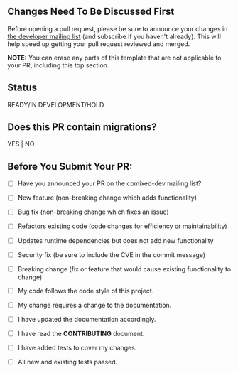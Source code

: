 ## Changes Need To Be Discussed First

Before opening a pull request, please be sure to announce your changes in [the
developer mailing list](https://www.freelists.org/list/comixed-dev) (and subscribe if you
haven't already). This will help speed up getting your pull request reviewed and merged.

**NOTE:** You can erase any parts of this template that are not applicable to your PR,
including this top section.

## Status
READY/IN DEVELOPMENT/HOLD

## Does this PR contain migrations?
YES | NO

## Before You Submit Your PR:
- [ ] Have you announced your PR on the comixed-dev mailing list?
- [ ] New feature (non-breaking change which adds functionality)
- [ ] Bug fix (non-breaking change which fixes an issue)
- [ ] Refactors existing code (code changes for efficiency or maintainability)
- [ ] Updates runtime dependencies but does not add new functionality
- [ ] Security fix (be sure to include the CVE in the commit message) 
- [ ] Breaking change (fix or feature that would cause existing functionality to change)
- [ ] My code follows the code style of this project.
- [ ] My change requires a change to the documentation.
- [ ] I have updated the documentation accordingly.
- [ ] I have read the **CONTRIBUTING** document.
- [ ] I have added tests to cover my changes.
- [ ] All new and existing tests passed.

